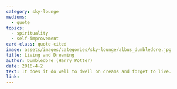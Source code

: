 ```yaml
---
category: sky-lounge
mediums:
  - quote
topics:
  - spirituality
  - self-improvement
card-class: quote-cited
image: assets/images/categories/sky-lounge/albus_dumbledore.jpg
title: Living and Dreaming
author: Dumbledore (Harry Potter)
date: 2016-4-2
text: It does it do well to dwell on dreams and forget to live.
link:
---
```

